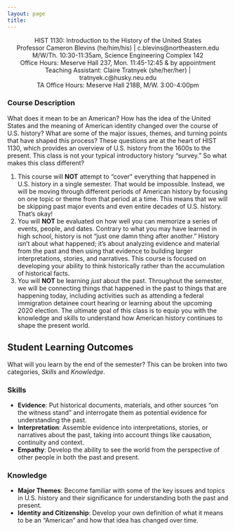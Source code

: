 ```yaml
---
layout: page
title:
---
```


<div style="text-align: center">
<p>
HIST 1130: Introduction to the History of the United States<br>
Professor Cameron Blevins (he/him/his) | c.blevins@northeastern.edu<br>
M/W/Th. 10:30-11:35am, Science Engineering Complex 142<br>
Office Hours: Meserve Hall 237, Mon. 11:45-12:45 & by appointment<br>
Teaching Assistant: Claire Tratnyek (she/her/her) | tratnyek.c@husky.neu.edu<br>
TA Office Hours: Meserve Hall 218B, M/W. 3:00-4:00pm
</p>
</div>

### Course Description

What does it mean to be an American? How has the idea of the United States and the meaning of American identity changed over the course of U.S. history? What are some of the major issues, themes, and turning points that have shaped this process? These questions are at the heart of HIST 1130, which provides an overview of U.S. history from the 1600s to the present. This class is not your typical introductory history “survey.” So what makes this class different?

1. This course will **NOT** attempt to “cover" everything that happened in U.S. history in a single semester. That would be impossible. Instead, we will be moving through different periods of American history by focusing on one topic or theme from that period at a time. This means that we will be skipping past major events and even entire decades of U.S. history. That’s okay! 
2. You will **NOT** be evaluated on how well you can memorize a series of events, people, and dates. Contrary to what you may have learned in high school, history is not “just one damn thing after another.” History isn’t about what happened; it’s about analyzing evidence and material from the past and then using that evidence to building larger interpretations, stories, and narratives. This course is focused on developing your ability to think historically rather than the accumulation of historical facts.
3. You will **NOT** be learning *just* about the past. Throughout the semester, we will be connecting things that happened in the past to things that are happening today, including activities such as attending a federal immigration detainee court hearing or learning about the upcoming 2020 election. The ultimate goal of this class is to equip you with the knowledge and skills to understand how American history continues to shape the present world. 

## Student Learning Outcomes

What will you learn by the end of the semester? This can be broken into two categories, *Skills* and *Knowledge*.

### Skills

- **Evidence**: Put historical documents, materials, and other sources “on the witness stand” and interrogate them as potential evidence for understanding the past.
- **Interpretation**: Assemble evidence into interpretations, stories, or narratives about the past, taking into account things like causation, continuity and context.
- **Empathy**: Develop the ability to see the world from the perspective of other people in both the past and present.

### Knowledge

- **Major Themes**: Become familiar with some of the key issues and topics in U.S. history and their significance for understanding both the past and present.
- **Identity and Citizenship**: Develop your own definition of what it means to be an “American” and how that idea has changed over time.